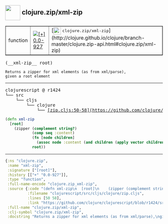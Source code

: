 ## <img width="48px" valign="middle" src="http://i.imgur.com/Hi20huC.png"> clojure.zip/xml-zip

 <table border="1">
<tr>
<td>function</td>
<td><a href="https://github.com/cljsinfo/api-refs/tree/0.0-927"><img valign="middle" alt="[+] 0.0-927" src="https://img.shields.io/badge/+-0.0--927-lightgrey.svg"></a> </td>
<td>
[<img height="24px" valign="middle" src="http://i.imgur.com/1GjPKvB.png"> <samp>clojure.zip/xml-zip</samp>](http://clojure.github.io/clojure/branch-master/clojure.zip-api.html#clojure.zip/xml-zip)
</td>
</tr>
</table>

 <samp>
(__xml-zip__ root)<br>
</samp>

```
Returns a zipper for xml elements (as from xml/parse),
given a root element
```

---

 <pre>
clojurescript @ r1424
└── src
    └── cljs
        └── clojure
            └── <ins>[zip.cljs:50-58](https://github.com/clojure/clojurescript/blob/r1424/src/cljs/clojure/zip.cljs#L50-L58)</ins>
</pre>

```clj
(defn xml-zip
  [root]
    (zipper (complement string?) 
            (comp seq :content)
            (fn [node children]
              (assoc node :content (and children (apply vector children))))
            root))
```


---

```clj
{:ns "clojure.zip",
 :name "xml-zip",
 :signature ["[root]"],
 :history [["+" "0.0-927"]],
 :type "function",
 :full-name-encode "clojure.zip_xml-zip",
 :source {:code "(defn xml-zip\n  [root]\n    (zipper (complement string?) \n            (comp seq :content)\n            (fn [node children]\n              (assoc node :content (and children (apply vector children))))\n            root))",
          :filename "clojurescript/src/cljs/clojure/zip.cljs",
          :lines [50 58],
          :link "https://github.com/clojure/clojurescript/blob/r1424/src/cljs/clojure/zip.cljs#L50-L58"},
 :full-name "clojure.zip/xml-zip",
 :clj-symbol "clojure.zip/xml-zip",
 :docstring "Returns a zipper for xml elements (as from xml/parse),\ngiven a root element"}

```
